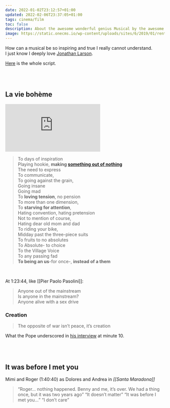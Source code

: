 ```yaml
---
date: 2022-01-02T23:12:57+01:00
updated: 2022-02-06T23:37:05+01:00
tags: cinema/film
toc: false
description: About the awesome wonderful genius Musical by the awesome wonderful genius <a href='/people#jonathan-larson' target='_blank' title='Jonathan Larson among my favorite people — tommi.space'>Jonathan Larson</a>
image: https://static.onecms.io/wp-content/uploads/sites/6/2019/01/rent-6-2000.jpg
---
```

How can a musical be so inspiring and true I really cannot understand.  
I just know I deeply love [Jonathan Larson](/people#jonathan-larson 'Jonathan Larson among my favorite people — tommi.space').

[Here](https://www.awesomefilm.com/script/rent.txt 'The whole script of “Rent„ (2005)') is the whole script.

<br>
<br>

## La vie bohème

<div class='embed-container'><iframe src='https://www.youtube-nocookie.com/embed/i5tuzq-uIVc' title='YouTube video player' frameborder='0' allow='accelerometer; autoplay; clipboard-write; encrypted-media; gyroscope; picture-in-picture' allowfullscreen></iframe></div>

> To days of inspiration  
> Playing hookie, **making [something out of nothing](https://www.youtube-nocookie.com/embed/V_YlZ1JdcVk '“Something From Nothing„ — Foo Fighters')**  
> The need to express   
> To communicate,  
> To going against the grain,  
> Going insane  
> Going mad  
> To **loving tension**, no pension  
> To more than one dimension,  
> To **starving for attention**,  
> Hating convention, hating pretension  
> Not to mention of course,  
> Hating dear old mom and dad  
> To riding your bike,  
> Midday past the three-piece suits  
> To fruits to no absolutes   
> To Absolute- to choice  
> To the Village Voice  
> To any passing fad  
> **To being an us**-for once-, **instead of a them**

<br>

At 1:23:44, like [[Pier Paolo Pasolini]]:

> Anyone out of the mainstream  
> Is anyone in the mainstream?  
> Anyone alive with a sex drive

### Creation

> The opposite of war isn’t peace, it’s creation

What the Pope underscored in <a href='https://www.raiplay.it/video/2022/02/Sua-Santita-Papa-Francesco---Che-Tempo-Che-Fa-06022022-b952f77e-474f-4d8b-bba2-153e49b646e3.html' target='_blank' title='Intervista a Papa Francesco - Che Tempo Che Fa' hreflang='it'>his interview</a> at minute 10.

<br>
<br>

## It was before I met you

Mimi and Roger (1:40:40) as Dolores and Andrea in *[[Santa Maradona]]*

> <q>Roger… nothing happened. Benny and me, it’s over. We had a thing once, but it was two years ago</q>
> <q>It doesn’t matter</q>
> <q>It was before I met you…</q>
> <q>I don’t care</q>